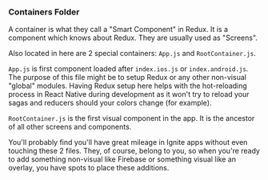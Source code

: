 ### Containers Folder

A container is what they call a "Smart Component" in Redux. It is a component
which knows about Redux. They are usually used as "Screens".

Also located in here are 2 special containers: `App.js` and `RootContainer.js`.

`App.js` is first component loaded after `index.ios.js` or `index.android.js`. The purpose of this file might be to setup Redux or any other non-visual "global" modules. Having Redux setup here helps with the hot-reloading process in React Native during development as it won't try to reload your sagas and reducers should your colors change (for example).

`RootContainer.js` is the first visual component in the app. It is the ancestor of all other screens and components.

You'll probably find you'll have great mileage in Ignite apps without even touching these 2 files. They, of course, belong to you, so when you're ready to add something non-visual like Firebase or something visual like an overlay, you have spots to place these additions.
